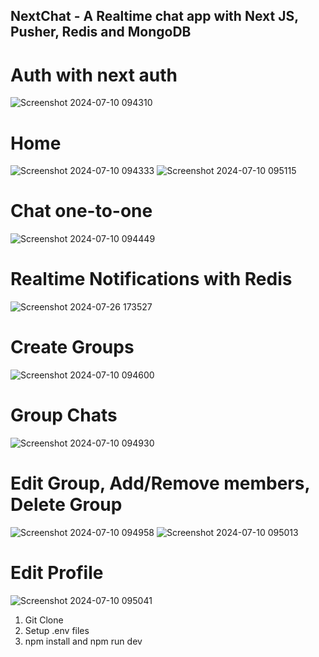 ## NextChat - A Realtime chat app with Next JS, Pusher, Redis and MongoDB

# Auth with next auth
![Screenshot 2024-07-10 094310](https://github.com/Sanjayng125/next-chat/assets/106653066/98d158bc-52c3-4aff-8eaa-784ee50e8fee)

# Home
![Screenshot 2024-07-10 094333](https://github.com/Sanjayng125/next-chat/assets/106653066/1f926ecd-373b-4a23-bea1-96cd4c1700e3)
![Screenshot 2024-07-10 095115](https://github.com/Sanjayng125/next-chat/assets/106653066/0329d2b6-925b-4f8f-bd95-20b62512f578)

# Chat one-to-one
![Screenshot 2024-07-10 094449](https://github.com/Sanjayng125/next-chat/assets/106653066/1d82860a-3660-4f78-9f78-e8325dd790cb)

# Realtime Notifications with Redis
![Screenshot 2024-07-26 173527](https://github.com/user-attachments/assets/e0a13cb5-7a06-4f5a-a72d-3b8dad95fccc)

# Create Groups
![Screenshot 2024-07-10 094600](https://github.com/Sanjayng125/next-chat/assets/106653066/9cf089dd-b4eb-4142-a82e-d9055866905b)

# Group Chats
![Screenshot 2024-07-10 094930](https://github.com/Sanjayng125/next-chat/assets/106653066/58bb59b6-e431-475e-9b10-fdc671503d8e)

# Edit Group, Add/Remove members, Delete Group
![Screenshot 2024-07-10 094958](https://github.com/Sanjayng125/next-chat/assets/106653066/639f1a37-3502-4f2c-b218-f5851e8ac119)
![Screenshot 2024-07-10 095013](https://github.com/Sanjayng125/next-chat/assets/106653066/fc027ecc-be8f-4a78-aaf9-6e82c07609da)

# Edit Profile
![Screenshot 2024-07-10 095041](https://github.com/Sanjayng125/next-chat/assets/106653066/1eeda7ad-ecea-4602-8226-8ceceb4767a9)

1) Git Clone<br>
2) Setup .env files<br>
3) npm install and npm run dev<br>
